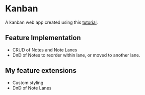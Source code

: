# Kanban
A kanban web app created using this [tutorial](http://survivejs.com/webpack_react). 

## Feature Implementation
* CRUD of Notes and Note Lanes
* DnD of Notes to reorder within lane, or moved to another lane.

## My feature extensions
* Custom styling
* DnD of Note Lanes
